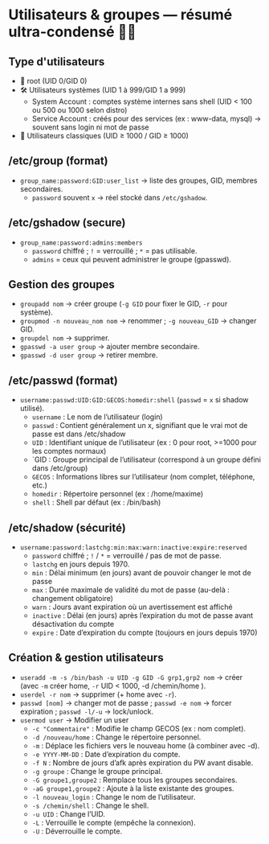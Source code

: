 # Utilisateurs & groupes — résumé ultra-condensé 🧑‍💻

## Type d'utilisateurs

- 👑 root (UID 0/GID 0)
- 🛠️ Utilisateurs systèmes (UID 1 à 999/GID 1 a 999)
	- System Account : comptes système internes sans shell (UID < 100 ou 500 ou 1000 selon distro)
	- Service Account : créés pour des services (ex : www-data, mysql) → souvent sans login ni mot de passe
- 👨 Utilisateurs classiques (UID ≥ 1000 / GID ≥ 1000)

## /etc/group (format)
- `group_name:password:GID:user_list` → liste des groupes, GID, membres secondaires.
	- `password` souvent `x` → réel stocké dans `/etc/gshadow`.

## /etc/gshadow (secure)
- `group_name:password:admins:members`  
	- `password` chiffré ; `!` = verrouillé ; `*` = pas utilisable.  
	- `admins` = ceux qui peuvent administrer le groupe (gpasswd).

## Gestion des groupes
- `groupadd nom` → créer groupe (`-g GID` pour fixer le GID, `-r` pour système).  
- `groupmod -n nouveau_nom nom` → renommer ; `-g nouveau_GID` → changer GID.  
- `groupdel nom` → supprimer.  
- `gpasswd -a user group` → ajouter membre secondaire.  
- `gpasswd -d user group` → retirer membre.

## /etc/passwd (format)
- `username:passwd:UID:GID:GECOS:homedir:shell` (`passwd` = `x` si shadow utilisé).
	- `username` : Le nom de l’utilisateur (login)
	- `passwd` : Contient généralement un x, signifiant que le vrai mot de passe est dans /etc/shadow
	- `UID` : Identifiant unique de l’utilisateur (ex : 0 pour root, >=1000 pour les comptes normaux)
	- `GID : Groupe principal de l’utilisateur (correspond à un groupe défini dans /etc/group)
	- `GECOS` : Informations libres sur l’utilisateur (nom complet, téléphone, etc.)
	- `homedir` : Répertoire personnel (ex : /home/maxime)
	- `shell` : Shell par défaut (ex : /bin/bash)

## /etc/shadow (sécurité)
- `username:password:lastchg:min:max:warn:inactive:expire:reserved`  
	- `password` chiffré ; `!` / `*` = verrouillé / pas de mot de passe.  
	- `lastchg` en jours depuis 1970.  
	- `min` : Délai minimum (en jours) avant de pouvoir changer le mot de passe
	- `max` : Durée maximale de validité du mot de passe (au-delà : changement obligatoire)
	- `warn` : Jours avant expiration où un avertissement est affiché
	- `inactive` : Délai (en jours) après l’expiration du mot de passe avant désactivation du compte
	- `expire` : Date d’expiration du compte (toujours en jours depuis 1970)

## Création & gestion utilisateurs
- `useradd -m -s /bin/bash -u UID -g GID -G grp1,grp2 nom` → créer (avec `-m` créer home, `-r` UID < 1000, -d /chemin/home ).  
- `userdel -r nom` → supprimer (+ home avec `-r`).  
- `passwd [nom]` → changer mot de passe ; `passwd -e nom` → forcer expiration ; `passwd -l/-u` → lock/unlock.  
- `usermod user` → Modifier un user
	- `-c "Commentaire"` : Modifie le champ GECOS (ex : nom complet).
	- `-d /nouveau/home` : Change le répertoire personnel.
	- `-m` : Déplace les fichiers vers le nouveau home (à combiner avec -d).
	- `-e YYYY-MM-DD` : Date d’expiration du compte.
	- `-f N` : Nombre de jours d’afk après expiration du PW avant disable.
	- `-g groupe` : Change le groupe principal.
	- `-G groupe1,groupe2` : Remplace tous les groupes secondaires.
	- `-aG groupe1,groupe2` : Ajoute à la liste existante des groupes.
	- `-l nouveau_login` : Change le nom de l’utilisateur.
	- `-s /chemin/shell` : Change le shell.
	- `-u UID` : Change l’UID.
	- `-L` : Verrouille le compte (empêche la connexion).
	- `-U` : Déverrouille le compte.